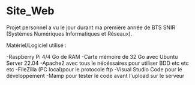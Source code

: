 # Site_Web
Projet personnel a vu le jour durant ma première année de BTS SNIR (Systèmes Numériques Informatiques et Réseaux).

Matériel/Logiciel utilisé :

-Raspberry Pi 4/4 Go de RAM
-Carte mémoire de 32 Go avec Ubuntu Server 22.04
-Apache2 avec tous le nécéssaires pour utiliser BDD etc etc etc
-FileZilla (PC local)pour le protocole ftp 
-Visual Studio Code pour le développement
-Mamp pour tester le code avant l'upload sur le serveur
